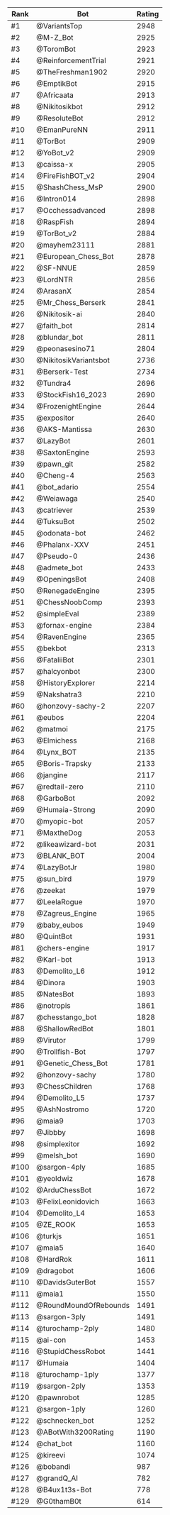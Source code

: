 Rank|Bot|Rating
---|---|---
#1|@VariantsTop|2948
#2|@M-Z_Bot|2925
#3|@ToromBot|2923
#4|@ReinforcementTrial|2921
#5|@TheFreshman1902|2920
#6|@EmptikBot|2915
#7|@Africaata|2913
#8|@Nikitosikbot|2912
#9|@ResoluteBot|2912
#10|@EmanPureNN|2911
#11|@TorBot|2909
#12|@YoBot_v2|2909
#13|@caissa-x|2905
#14|@FireFishBOT_v2|2904
#15|@ShashChess_MsP|2900
#16|@Intron014|2898
#17|@Occhessadvanced|2898
#18|@RaspFish|2894
#19|@TorBot_v2|2884
#20|@mayhem23111|2881
#21|@European_Chess_Bot|2878
#22|@SF-NNUE|2859
#23|@LordNTR|2856
#24|@ArasanX|2854
#25|@Mr_Chess_Berserk|2841
#26|@Nikitosik-ai|2840
#27|@faith_bot|2814
#28|@blundar_bot|2811
#29|@peonasesino71|2804
#30|@NikitosikVariantsbot|2736
#31|@Berserk-Test|2734
#32|@Tundra4|2696
#33|@StockFish16_2023|2690
#34|@FrozenightEngine|2644
#35|@expositor|2640
#36|@AKS-Mantissa|2630
#37|@LazyBot|2601
#38|@SaxtonEngine|2593
#39|@pawn_git|2582
#40|@Cheng-4|2563
#41|@bot_adario|2554
#42|@Weiawaga|2540
#43|@catriever|2539
#44|@TuksuBot|2502
#45|@odonata-bot|2462
#46|@Phalanx-XXV|2451
#47|@Pseudo-0|2436
#48|@admete_bot|2433
#49|@OpeningsBot|2408
#50|@RenegadeEngine|2395
#51|@ChessNoobComp|2393
#52|@simpleEval|2389
#53|@fornax-engine|2384
#54|@RavenEngine|2365
#55|@bekbot|2313
#56|@FataliiBot|2301
#57|@halcyonbot|2300
#58|@HistoryExplorer|2214
#59|@Nakshatra3|2210
#60|@honzovy-sachy-2|2207
#61|@eubos|2204
#62|@matmoi|2175
#63|@Elmichess|2168
#64|@Lynx_BOT|2135
#65|@Boris-Trapsky|2133
#66|@jangine|2117
#67|@redtail-zero|2110
#68|@GarboBot|2092
#69|@Humaia-Strong|2090
#70|@myopic-bot|2057
#71|@MaxtheDog|2053
#72|@likeawizard-bot|2031
#73|@BLANK_BOT|2004
#74|@LazyBotJr|1980
#75|@sun_bird|1979
#76|@zeekat|1979
#77|@LeelaRogue|1970
#78|@Zagreus_Engine|1965
#79|@baby_eubos|1949
#80|@QuintBot|1931
#81|@chers-engine|1917
#82|@Karl-bot|1913
#83|@Demolito_L6|1912
#84|@Dinora|1903
#85|@NatesBot|1893
#86|@notropis|1861
#87|@chesstango_bot|1828
#88|@ShallowRedBot|1801
#89|@Virutor|1799
#90|@Trollfish-Bot|1797
#91|@Genetic_Chess_Bot|1781
#92|@honzovy-sachy|1780
#93|@ChessChildren|1768
#94|@Demolito_L5|1737
#95|@AshNostromo|1720
#96|@maia9|1703
#97|@Jibbby|1698
#98|@simplexitor|1692
#99|@melsh_bot|1690
#100|@sargon-4ply|1685
#101|@yeoldwiz|1678
#102|@ArduChessBot|1672
#103|@FelixLeonidovich|1663
#104|@Demolito_L4|1653
#105|@ZE_ROOK|1653
#106|@turkjs|1651
#107|@maia5|1640
#108|@HardRok|1611
#109|@dragobot|1606
#110|@DavidsGuterBot|1557
#111|@maia1|1550
#112|@RoundMoundOfRebounds|1491
#113|@sargon-3ply|1491
#114|@turochamp-2ply|1480
#115|@ai-con|1453
#116|@StupidChessRobot|1441
#117|@Humaia|1404
#118|@turochamp-1ply|1377
#119|@sargon-2ply|1353
#120|@pawnrobot|1285
#121|@sargon-1ply|1260
#122|@schnecken_bot|1252
#123|@ABotWith3200Rating|1190
#124|@chat_bot|1160
#125|@kireevi|1074
#126|@bobandi|987
#127|@grandQ_AI|782
#128|@B4ux1t3s-Bot|778
#129|@G0thamB0t|614
